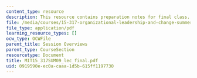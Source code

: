 ```yaml
---
content_type: resource
description: This resource contains preparation notes for final class.
file: /media/courses/15-317-organizational-leadership-and-change-summer-2009/0919590eec0acaaa1d5b615ff1197730_MIT15_317SUM09_lec_final.pdf
file_type: application/pdf
learning_resource_types: []
ocw_type: OCWFile
parent_title: Session Overviews
parent_type: CourseSection
resourcetype: Document
title: MIT15_317SUM09_lec_final.pdf
uid: 0919590e-ec0a-caaa-1d5b-615ff1197730
---
```

